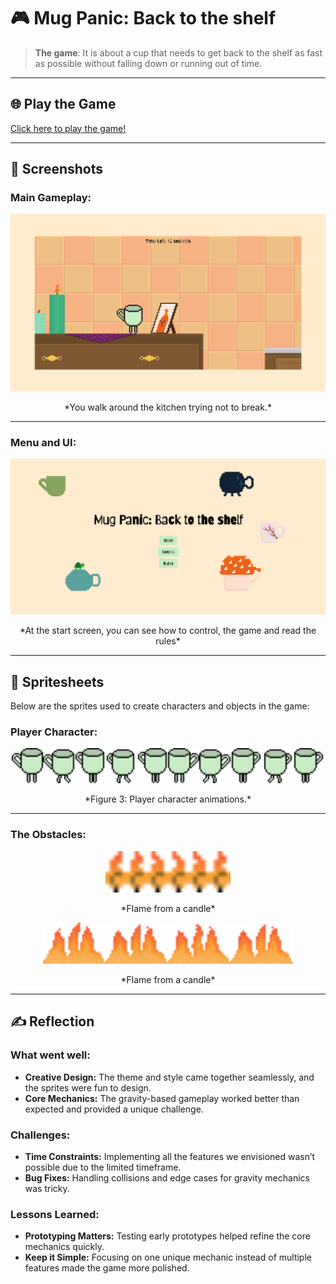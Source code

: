 # 🎮 **Mug Panic: Back to the shelf** 

> **The game**: It is about a cup that needs to get back to the shelf as fast as possible without falling down or running out of time.
> 

---

## 🌐 **Play the Game**
[Click here to play the game!](https://your-github-username.github.io/repository-name)

---

## 📸 **Screenshots**

### Main Gameplay:
<div style="text-align: center;">
  <img src="gameplay.png" alt="Gameplay Screenshot" width="600">
  <p>*You walk around the kitchen trying not to break.*</p>
</div>

---

### Menu and UI:
<div style="text-align: center;">
  <img src="startscreen.png" alt="Menu UI Screenshot" width="600">
  <p>*At the start screen, you can see how to control, the game and read the rules*</p>
</div>

---

## 🎨 **Spritesheets**
Below are the sprites used to create characters and objects in the game:

### Player Character:
<div style="text-align: center;">
  <img src="images/ahhhhh.png" alt="Player Spritesheet" width="500">
  <p>*Figure 3: Player character animations.*</p>
</div>

---

### The Obstacles:
<div style="text-align: center;">
  <img src="images/fire.png" alt="Flame" width="200">
  <p>*Flame from a candle*</p>
  <img src="images/fireg.png" alt="Fire" width="400">
  <p>*Flame from a candle*</p>
</div>

---

## ✍️ **Reflection**

### What went well:
- **Creative Design:** The theme and style came together seamlessly, and the sprites were fun to design.
- **Core Mechanics:** The gravity-based gameplay worked better than expected and provided a unique challenge.

### Challenges:
- **Time Constraints:** Implementing all the features we envisioned wasn’t possible due to the limited timeframe.
- **Bug Fixes:** Handling collisions and edge cases for gravity mechanics was tricky.

### Lessons Learned:
- **Prototyping Matters:** Testing early prototypes helped refine the core mechanics quickly.
- **Keep it Simple:** Focusing on one unique mechanic instead of multiple features made the game more polished.
